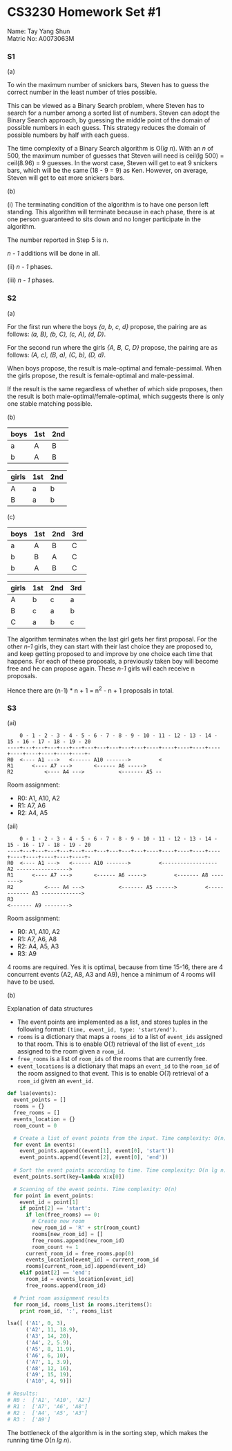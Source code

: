 CS3230 Homework Set #1
==

Name: Tay Yang Shun  
Matric No: A0073063M

### S1 

(a)

To win the maximum number of snickers bars, Steven has to guess the correct number in the least number of tries possible. 

This can be viewed as a Binary Search problem, where Steven has to search for a number among a sorted list of numbers.
Steven can adopt the Binary Search approach, by guessing the middle point of the domain of possible numbers in each guess. This strategy reduces the domain of possible numbers by half with each guess.

The time complexity of a Binary Search algorithm is O(*lg n*). With an *n* of 500, the maximum number of guesses that Steven will need is ceil(lg 500) = ceil(8.96) = 9 guesses. In the worst case, Steven will get to eat 9 snickers bars, which will be the same (18 - 9 = 9) as Ken. However, on average, Steven will get to eat more snickers bars.

(b)

(i) The terminating condition of the algorithm is to have one person left standing. This algorithm will terminate because in each phase, there is at one person guaranteed to sits down and no longer participate in the algorithm. 

The number reported in Step 5 is *n*.

*n - 1* additions will be done in all.

(ii) *n - 1* phases.

(iii) *n - 1* phases.

### S2

(a)

For the first run where the boys *{a, b, c, d}* propose, the pairing are as follows: *(a, B), (b, C), (c, A), (d, D)*.

For the second run where the girls *{A, B, C, D}* propose, the pairing are as follows: *(A, c), (B, a), (C, b), (D, d)*.

When boys propose, the result is male-optimal and female-pessimal. 
When the girls propose, the result is female-optimal and male-pessimal.

If the result is the same regardless of whether of which side proposes, then the result is both
male-optimal/female-optimal, which suggests there is only one stable matching possible.

(b)

| boys | 1st | 2nd |
|------|-----|-----|
|  a   |  A  |  B  |
|  b   |  A  |  B  |

| girls | 1st | 2nd |
|-------|-----|-----|
|   A   |  a  |  b  |
|   B   |  a  |  b  |

(c)


| boys | 1st | 2nd | 3rd |
|------|-----|-----|-----|
|  a   |  A  |  B  |  C  |
|  b   |  B  |  A  |  C  |
|  b   |  A  |  B  |  C  |

| girls | 1st | 2nd | 3rd |
|-------|-----|-----|-----|
|   A   |  b  |  c  |  a  |
|   B   |  c  |  a  |  b  |
|   C   |  a  |  b  |  c  |

The algorithm terminates when the last girl gets her first proposal.
For the other *n-1* girls, they can start with their last choice they are proposed to,
and keep getting proposed to and improve by one choice each time that happens.
For each of these proposals, a previously taken boy will become free and he can propose again.
These *n-1* girls will each receive n proposals.

Hence there are (n-1) * n + 1 = n<sup>2</sup> - n + 1 proposals in total.

### S3

(ai)

```
    0 - 1 - 2 - 3 - 4 - 5 - 6 - 7 - 8 - 9 - 10 - 11 - 12 - 13 - 14 - 15 - 16 - 17 - 18 - 19 - 20
----+---+---+---+---+---+---+---+---+---+---+----+----+----+----+----+----+----+----+----+----+-
R0  <---- A1 --->   <------ A10 ------->         <
R1      <---- A7 --->       <------ A6 ----->     
R2          <---- A4 --->           <------- A5 --
```

Room assignment: 
- R0: A1, A10, A2
- R1: A7, A6
- R2: A4, A5

(aii)

```
    0 - 1 - 2 - 3 - 4 - 5 - 6 - 7 - 8 - 9 - 10 - 11 - 12 - 13 - 14 - 15 - 16 - 17 - 18 - 19 - 20
----+---+---+---+---+---+---+---+---+---+---+----+----+----+----+----+----+----+----+----+----+-
R0  <---- A1 --->   <------ A10 ------->         <------------------ A2 ----------------->
R1      <---- A7 --->       <------ A6 ----->         <------- A8 --------> 
R2          <---- A4 --->           <------- A5 ------>         <------------ A3 ------------->
R3                                                                   <------- A9 -------->
```

Room assignment: 
- R0: A1, A10, A2
- R1: A7, A6, A8
- R2: A4, A5, A3
- R3: A9

4 rooms are required.
Yes it is optimal, because from time 15-16, there are 4 concurrent events (A2, A8, A3 and A9), hence a minimum of 4 rooms will have to be used.

(b)

Explanation of data structures

- The event points are implemented as a list, and stores tuples in the following format: `(time, event_id, type: 'start/end')`.
- `rooms` is a dictionary that maps a `rooms_id` to a list of `event_ids` assigned to that room. This is to enable O(*1*) retrieval of the list of `event_ids` assigned to the room given a `room_id`.
- `free_rooms` is a list of `room_ids` of the rooms that are currently free.
- `event_locations` is a dictionary that maps an `event_id` to the `room_id` of the room assigned to that event. This is to enable O(*1*) retrieval of a `room_id` given an `event_id`.

```py
def lsa(events):
  event_points = []
  rooms = {}
  free_rooms = []
  events_location = {}
  room_count = 0

  # Create a list of event points from the input. Time complexity: O(n)
  for event in events:
    event_points.append((event[1], event[0], 'start'))
    event_points.append((event[2], event[0], 'end'))
  
  # Sort the event points according to time. Time complexity: O(n lg n)
  event_points.sort(key=lambda x:x[0])

  # Scanning of the event points. Time complexity: O(n)
  for point in event_points:
    event_id = point[1]
    if point[2] == 'start':
      if len(free_rooms) == 0:
        # Create new room
        new_room_id = 'R' + str(room_count)
        rooms[new_room_id] = []
        free_rooms.append(new_room_id)
        room_count += 1
      current_room_id = free_rooms.pop(0)
      events_location[event_id] = current_room_id
      rooms[current_room_id].append(event_id)
    elif point[2] == 'end':
      room_id = events_location[event_id]
      free_rooms.append(room_id)

  # Print room assignment results
  for room_id, rooms_list in rooms.iteritems():
    print room_id, ':', rooms_list

lsa([ ('A1', 0, 3), 
      ('A2', 11, 18.9), 
      ('A3', 14, 20), 
      ('A4', 2, 5.9), 
      ('A5', 8, 11.9), 
      ('A6', 6, 10), 
      ('A7', 1, 3.9), 
      ('A8', 12, 16), 
      ('A9', 15, 19), 
      ('A10', 4, 9)])

# Results:
# R0 :  ['A1', 'A10', 'A2']
# R1 :  ['A7', 'A6', 'A8']
# R2 :  ['A4', 'A5', 'A3']
# R3 :  ['A9']
```

The bottleneck of the algorithm is in the sorting step, which makes the running time O(*n lg n*).
